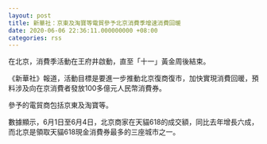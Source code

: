 ```yaml
---
layout: post
title: 新華社：京東及淘寶等電貿參予北京消費季增速消費回暖
date: 2020-06-06 22:36:11.000000000 +08:00
categories: rss
---
```


在北京，消費季活動在王府井啟動，直至「十一」黃金周後結束。

《新華社》報道，活動目標是要進一步推動北京復商復市，加快實現消費回暖，預料涉及向在京消費者發放100多億元人民幣消費券。

參予的電貿商包括京東及淘寶等。

數據顯示，6月1日至6月4日，北京商家在天貓618的成交額，同比去年增長六成，而北京是領取天貓618現金消費券最多的三座城市之一。
